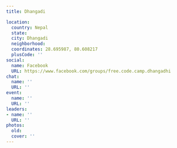 ```yaml
---
title: Dhangadi

location:
  country: Nepal
  state: 
  city: Dhangadi
  neighborhood: 
  coordinates: 28.695987, 80.608217
  plusCode: ''
social:
  name: Facebook
  URL: https://www.facebook.com/groups/free.code.camp.dhangadhi
chat:
  name: ''
  URL: ''
event:
  name: ''
  URL: ''
leaders:
- name: ''
  URL: ''
photos:
  old: 
  cover: ''
---
```

